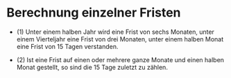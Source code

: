 # Berechnung einzelner Fristen

- (1) Unter einem halben Jahr wird eine Frist von sechs Monaten, unter einem Vierteljahr eine Frist von drei Monaten, unter einem halben Monat eine Frist von 15 Tagen verstanden.

- (2) Ist eine Frist auf einen oder mehrere ganze Monate und einen halben Monat gestellt, so sind die 15 Tage zuletzt zu zählen.

